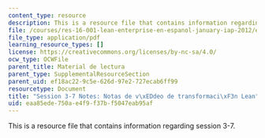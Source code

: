 ```yaml
---
content_type: resource
description: This is a resource file that contains information regarding session 3-7.
file: /courses/res-16-001-lean-enterprise-en-espanol-january-iap-2012/eaa85ede750ae4f9f37bf5047eab95af_MITRES_16_001IAP12_3-7_Vid.pdf
file_type: application/pdf
learning_resource_types: []
license: https://creativecommons.org/licenses/by-nc-sa/4.0/
ocw_type: OCWFile
parent_title: Material de lectura
parent_type: SupplementalResourceSection
parent_uid: ef18ac22-9c5e-626d-97e2-727ecab6ff99
resourcetype: Document
title: "Session 3-7 Notes: Notas de v\xEDdeo de transformaci\xF3n Lean"
uid: eaa85ede-750a-e4f9-f37b-f5047eab95af
---
```

This is a resource file that contains information regarding session 3-7.